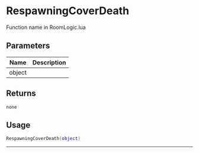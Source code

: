 # RespawningCoverDeath

Function name in RoomLogic.lua

## Parameters

| Name   | Description |
| ------ | ----------- |
| object |             |

## Returns

`none`

## Usage

```lua
RespawningCoverDeath(object)
```

---
